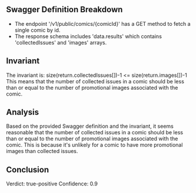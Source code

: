 ## Swagger Definition Breakdown
- The endpoint '/v1/public/comics/{comicId}' has a GET method to fetch a single comic by id.
- The response schema includes 'data.results' which contains 'collectedIssues' and 'images' arrays.

## Invariant
The invariant is: size(return.collectedIssues[])-1 <= size(return.images[])-1
This means that the number of collected issues in a comic should be less than or equal to the number of promotional images associated with the comic.

## Analysis
Based on the provided Swagger definition and the invariant, it seems reasonable that the number of collected issues in a comic should be less than or equal to the number of promotional images associated with the comic. This is because it's unlikely for a comic to have more promotional images than collected issues.

## Conclusion
Verdict: true-positive
Confidence: 0.9
